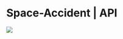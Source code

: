 # Space-Accident | API

[![](https://jitpack.io/v/SpaceAccident/Space-Accident-API.svg)](https://jitpack.io/#SpaceAccident/Space-Accident-API)
